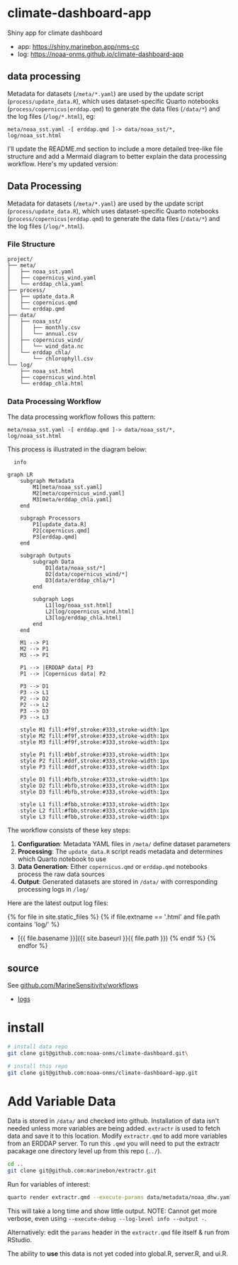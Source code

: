 # climate-dashboard-app

Shiny app for climate dashboard

- app: <https://shiny.marinebon.app/nms-cc>
- log: <https://noaa-onms.github.io/climate-dashboard-app>

## data processing

Metadata for datasets (`/meta/*.yaml`) are used by the update script 
(`process/update_data.R`), which uses dataset-specific Quarto notebooks
(`process/copernicus|erddap.qmd`) to generate the data files (`/data/*`) 
and the log files (`/log/*.html`), eg:

```
meta/noaa_sst.yaml -[ erddap.qmd ]-> data/noaa_sst/*, log/noaa_sst.html
```

I'll update the README.md section to include a more detailed tree-like file structure and add a Mermaid diagram to better explain the data processing workflow. Here's my updated version:

## Data Processing

Metadata for datasets (`/meta/*.yaml`) are used by the update script (`process/update_data.R`), which uses dataset-specific Quarto notebooks (`process/copernicus|erddap.qmd`) to generate the data files (`/data/*`) and the log files (`/log/*.html`).

### File Structure

```
project/
├── meta/
│   ├── noaa_sst.yaml
│   ├── copernicus_wind.yaml
│   └── erddap_chla.yaml
├── process/
│   ├── update_data.R
│   ├── copernicus.qmd
│   └── erddap.qmd
├── data/
│   ├── noaa_sst/
│   │   ├── monthly.csv
│   │   └── annual.csv
│   ├── copernicus_wind/
│   │   └── wind_data.nc
│   └── erddap_chla/
│       └── chlorophyll.csv
└── log/
    ├── noaa_sst.html
    ├── copernicus_wind.html
    └── erddap_chla.html
```

### Data Processing Workflow

The data processing workflow follows this pattern:

```
meta/noaa_sst.yaml -[ erddap.qmd ]-> data/noaa_sst/*, log/noaa_sst.html
```

This process is illustrated in the diagram below:

```mermaid
  info
```


```mermaid
graph LR
    subgraph Metadata
        M1[meta/noaa_sst.yaml]
        M2[meta/copernicus_wind.yaml]
        M3[meta/erddap_chla.yaml]
    end
    
    subgraph Processors
        P1[update_data.R]
        P2[copernicus.qmd]
        P3[erddap.qmd]
    end
    
    subgraph Outputs
        subgraph Data
            D1[data/noaa_sst/*]
            D2[data/copernicus_wind/*]
            D3[data/erddap_chla/*]
        end
        
        subgraph Logs
            L1[log/noaa_sst.html]
            L2[log/copernicus_wind.html]
            L3[log/erddap_chla.html]
        end
    end
    
    M1 --> P1
    M2 --> P1
    M3 --> P1
    
    P1 --> |ERDDAP data| P3
    P1 --> |Copernicus data| P2
    
    P3 --> D1
    P3 --> L1
    P2 --> D2
    P2 --> L2
    P3 --> D3
    P3 --> L3
    
    style M1 fill:#f9f,stroke:#333,stroke-width:1px
    style M2 fill:#f9f,stroke:#333,stroke-width:1px
    style M3 fill:#f9f,stroke:#333,stroke-width:1px
    
    style P1 fill:#bbf,stroke:#333,stroke-width:1px
    style P2 fill:#ddf,stroke:#333,stroke-width:1px
    style P3 fill:#ddf,stroke:#333,stroke-width:1px
    
    style D1 fill:#bfb,stroke:#333,stroke-width:1px
    style D2 fill:#bfb,stroke:#333,stroke-width:1px
    style D3 fill:#bfb,stroke:#333,stroke-width:1px
    
    style L1 fill:#fbb,stroke:#333,stroke-width:1px
    style L2 fill:#fbb,stroke:#333,stroke-width:1px
    style L3 fill:#fbb,stroke:#333,stroke-width:1px
```

The workflow consists of these key steps:

1. **Configuration**: Metadata YAML files in `/meta/` define dataset parameters
2. **Processing**: The `update_data.R` script reads metadata and determines which Quarto notebook to use
3. **Data Generation**: Either `copernicus.qmd` or `erddap.qmd` notebooks process the raw data sources
4. **Output**: Generated datasets are stored in `/data/` with corresponding processing logs in `/log/`

Here are the latest output log files:

<!-- Jekyll render html in log/*.html -->
{% for file in site.static_files %}
  {% if file.extname == '.html' and file.path contains 'log/' %}
* [{{ file.basename }}]({{ site.baseurl }}{{ file.path }})
  {% endif %}
{% endfor %}

## source

See [github.com/MarineSensitivity/workflows](https://github.com/MarineSensitivity/workflows)


- [logs](./log)

# install

```bash
# install data repo
git clone git@github.com:noaa-onms/climate-dashboard.git\

# install this repo
git clone git@github.com:noaa-onms/climate-dashboard-app.git
```

# Add Variable Data
Data is stored in `/data/` and checked into github.
Installation of data isn't needed unless more variables are being added.
`extractr` is used to fetch data and save it to this location.
Modify `extractr.qmd` to add more variables from an ERDDAP server.
To run this `.qmd` you will need to put the extractr pacakage one directory level up from this repo (`../`).

```bash
cd ..
git clone git@github.com:marinebon/extractr.git
```

Run for variables of interest:

```bash
quarto render extractr.qmd --execute-params data/metadata/noaa_dhw.yaml
```

This will take a long time and show little output. 
NOTE: Cannot get more verbose, even using `--execute-debug --log-level info --output -`.

Alternatively: edit the `params` header in the `extractr.qmd` file itself & run from RStudio.

The ability to **use** this data is not yet coded into global.R, server.R, and ui.R.
